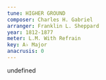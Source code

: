 ```yaml
---
tune: HIGHER GROUND
composer: Charles H. Gabriel
arranger: Franklin L. Sheppard
year: 1812-1877
meter: L.M. With Refrain
key: A♭ Major
anacrusis: 0
---
```

undefined